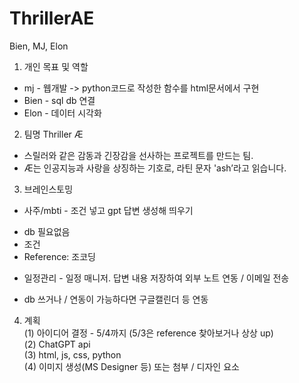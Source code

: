 # ThrillerAE
 Bien, MJ, Elon
 
1. 개인 목표 및 역할
* mj - 웹개발 -> python코드로 작성한 함수를 html문서에서 구현
* Bien - sql db 연결
* Elon - 데이터 시각화

2. 팀명 Thriller Æ
* 스릴러와 같은 감동과 긴장감을 선사하는 프로젝트를 만드는 팀.
* Æ는 인공지능과 사랑을 상징하는 기호로, 라틴 문자 'ash’라고 읽습니다.

3. 브레인스토밍
* 사주/mbti - 조건 넣고 gpt 답변 생성해 띄우기
- db 필요없음
- 조건
- Reference: 조코딩

* 일정관리 - 일정 매니저. 답변 내용 저장하여 외부 노트 연동 / 이메일 전송
- db 쓰거나 / 연동이 가능하다면 구글캘린더 등 연동

4. 계획<br>
(1) 아이디어 결정 - 5/4까지 (5/3은 reference 찾아보거나 상상 up)<br>
(2) ChatGPT api <br>
(3) html, js, css, python <br>
(4) 이미지 생성(MS Designer 등) 또는 첨부 / 디자인 요소 <br>
